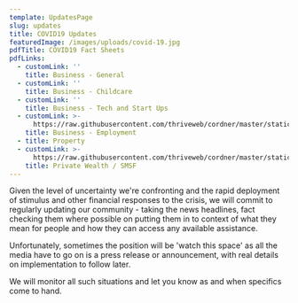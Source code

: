 ```yaml
---
template: UpdatesPage
slug: updates
title: COVID19 Updates
featuredImage: /images/uploads/covid-19.jpg
pdfTitle: COVID19 Fact Sheets
pdfLinks:
  - customLink: ''
    title: Business - General
  - customLink: ''
    title: Business - Childcare
  - customLink: ''
    title: Business - Tech and Start Ups
  - customLink: >-
      https://raw.githubusercontent.com/thriveweb/cordner/master/static/images/uploads/covid19-fact-sheet-business-employers.pdf
    title: Business - Employment
  - title: Property
  - customLink: >-
      https://raw.githubusercontent.com/thriveweb/cordner/master/static/images/uploads/covid19-fact-sheet-private-wealth.pdf
    title: Private Wealth / SMSF
---
```


Given the level of uncertainty we're confronting and the rapid deployment of stimulus and other financial responses to the crisis, we will commit to regularly updating our community - taking the news headlines, fact checking them where possible on putting them in to context of what they mean for people and how they can access any available assistance.

Unfortunately, sometimes the position will be 'watch this space' as all the media have to go on is a press release or announcement, with real details on implementation to follow later.

We will monitor all such situations and let you know as and when specifics come to hand.
